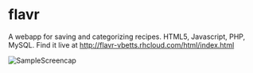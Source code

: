 # flavr
A webapp for saving and categorizing recipes. HTML5, Javascript, PHP, MySQL. Find it live at http://flavr-vbetts.rhcloud.com/html/index.html

![SampleScreencap](Documentation/FillInTheBot_sample.jpg)
